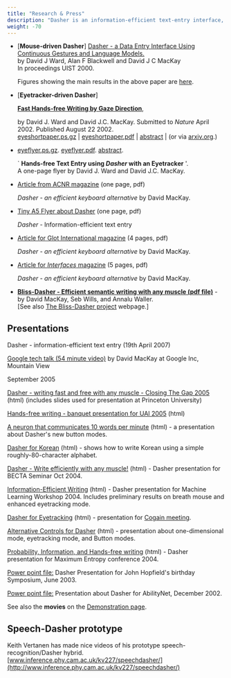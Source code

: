 ```yaml
---
title: "Research & Press"
description: "Dasher is an information-efficient text-entry interface, driven by natural continuous pointing gestures. Dasher is a competitive text-entry system wherever a full-size keyboard cannot be used."
weight: -70
---
```

*   \[**Mouse-driven Dasher**\] [Dasher - a Data Entry Interface Using Continuous Gestures and Language Models.](/djw30/papers/uist2000.html)  
    by David J Ward, Alan F Blackwell and David J C MacKay  
    In proceedings UIST 2000.  
      
    Figures showing the main results in the above paper are [here](http://www.inference.phy.cam.ac.uk/djw30/dasher/exp.html).  
      
    
*   \[**Eyetracker-driven Dasher**\]
    
    **[Fast Hands-free Writing by Gaze Direction](/mackay/abstracts/eyeshortpaper.html)**,
    
    by David J. Ward and David J.C. MacKay. Submitted to _Nature_ April 2002. Published August 22 2002.  
    [eyeshortpaper.ps.gz](http://www.inference.phy.cam.ac.uk/mackay/eyeshortpaper.ps.gz) | [eyeshortpaper.pdf](http://www.inference.phy.cam.ac.uk/mackay/eyeshortpaper.pdf) | [abstract](http://www.inference.phy.cam.ac.uk/mackay/abstracts/eyeshortpaper.html) | (or via [arxiv.org](http://arxiv.org/abs/cs.HC/0204030).)  
      
    
*   [eyeflyer.ps.gz](http://www.inference.phy.cam.ac.uk/mackay/eyeflyer.ps.gz). [eyeflyer.pdf](http://www.inference.phy.cam.ac.uk/mackay/eyeflyer.pdf). [abstract](http://www.inference.phy.cam.ac.uk/mackay/abstracts/eyeflyer.html).
    
    ` **Hands-free Text Entry using _Dasher_ with an Eyetracker** '.  
    A one-page flyer by David J. Ward and David J.C. MacKay.
    
*   [Article from ACNR magazine](/dasher/download/papers/dasherRehabArticle.pdf) (one page, pdf)
    
    _Dasher - an efficient keyboard alternative_ by David MacKay.
    
*   [Tiny A5 Flyer about Dasher](/dasher/download/papers/dasherflyer.pdf) (one page, pdf)
    
    _Dasher_ \- Information-efficient text entry
    
*   [Article for Glot International magazine](/dasher/download/papers/dasherGI.pdf) (4 pages, pdf)
    
    _Dasher - an efficient keyboard alternative_ by David MacKay.
    
*   [Article for _Interfaces_ magazine](/dasher/download/papers/dasherInt.pdf) (5 pages, pdf)
    
    _Dasher - an efficient keyboard alternative_ by David MacKay.
    
*   **[Bliss-Dasher - Efficient semantic writing with any muscle (pdf file)](http://www.inference.phy.cam.ac.uk/dasher/development/bliss/abi/BlissDasher.pdf)** \- by David MacKay, Seb Wills, and Annalu Waller.  
    \[See also [The Bliss-Dasher project](http://www.inference.phy.cam.ac.uk/dasher/development/bliss/) webpage.\]

Presentations
-------------

Dasher - information-efficient text entry (19th April 2007)

[Google tech talk (54 minute video)](http://video.google.com/videoplay?docid=5078334075080674416) by David MacKay at Google Inc, Mountain View

September 2005

[Dasher - writing fast and free with any muscle - Closing The Gap 2005](http://www.inference.phy.cam.ac.uk/dasher/presentations/Closing05/) (html) (includes slides used for presentation at Princeton University)

[Hands-free writing - banquet presentation for UAI 2005](http://www.inference.phy.cam.ac.uk/mackay/presentations/UAI2005/) (html)

[A neuron that communicates 10 words per minute](http://www.inference.phy.cam.ac.uk/dasher/presentations/Buttons0507/) (html) - a presentation about Dasher's new button modes.

[Dasher for Korean](http://www.inference.phy.cam.ac.uk/dasher/presentations/Korean/) (html) - shows how to write Korean using a simple roughly-80-character alphabet.

[Dasher - Write efficiently with any muscle!](http://www.inference.phy.cam.ac.uk/dasher/presentations/BECTA/) (html) - Dasher presentation for BECTA Seminar Oct 2004.

[Information-Efficient Writing](http://www.inference.phy.cam.ac.uk/dasher/presentations/sheffield/) (html) - Dasher presentation for Machine Learning Workshop 2004. Includes preliminary results on breath mouse and enhanced eyetracking mode.

[Dasher for Eyetracking](http://www.inference.phy.cam.ac.uk/dasher/presentations/cogain/) (html) - presentation for [Cogain meeting](/cogain/).

[Alternative Controls for Dasher](http://www.inference.phy.cam.ac.uk/dasher/presentations/buttons/) (html) - presentation about one-dimensional mode, eyetracking mode, and Button modes.

[Probability, Information, and Hands-free writing](http://www.inference.phy.cam.ac.uk/dasher/presentations/maxent2004/) (html) - Dasher presentation for Maximum Entropy conference 2004.

[Power point file:](/dasher/download/papers/Dasher.ppt) Dasher Presentation for John Hopfield's birthday Symposium, June 2003.

[Power point file:](/dasher/download/papers/DasherAbility.ppt) Presentation about Dasher for AbilityNet, December 2002.

See also the **movies** on the [Demonstration page](Demonstrations.html).

Speech-Dasher prototype
-----------------------

Keith Vertanen has made nice videos of his prototype speech-recognition/Dasher hybrid. [www.inference.phy.cam.ac.uk/kv227/speechdasher/](http://www.inference.phy.cam.ac.uk/kv227/speechdasher/)